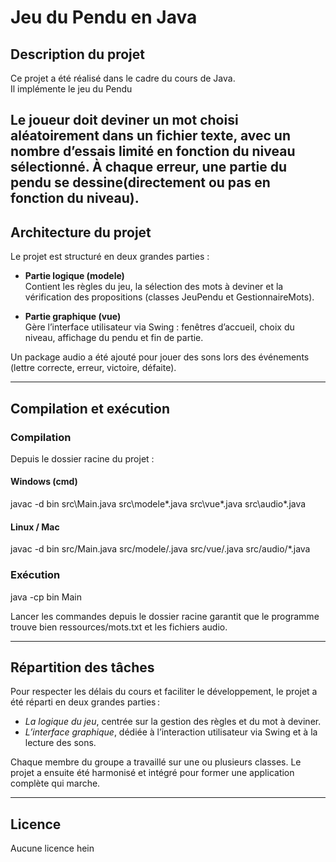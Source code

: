 

# Jeu du Pendu en Java

## Description du projet

Ce projet a été réalisé dans le cadre du cours de Java.  
Il implémente le jeu du Pendu

Le joueur doit deviner un mot choisi aléatoirement dans un fichier texte, avec un nombre d’essais limité en fonction du niveau sélectionné. À chaque erreur, une partie du pendu se dessine(directement ou pas en fonction du niveau).
---

## Architecture du projet

Le projet est structuré en deux grandes parties :

- **Partie logique (modele)**  
  Contient les règles du jeu, la sélection des mots à deviner et la vérification des propositions (classes JeuPendu et GestionnaireMots).

- **Partie graphique (vue)**  
  Gère l’interface utilisateur via Swing : fenêtres d’accueil, choix du niveau, affichage du pendu et fin de partie.

Un package audio a été ajouté pour jouer des sons lors des événements (lettre correcte, erreur, victoire, défaite).

---

## Compilation et exécution

### Compilation

Depuis le dossier racine du projet :

#### Windows (cmd)

javac -d bin src\Main.java src\modele*.java src\vue*.java src\audio*.java

#### Linux / Mac

javac -d bin src/Main.java src/modele/.java src/vue/.java src/audio/*.java

### Exécution

java -cp bin Main

Lancer les commandes depuis le dossier racine garantit que le programme trouve bien ressources/mots.txt et les fichiers audio.

---

## Répartition des tâches

Pour respecter les délais du cours et faciliter le développement, le projet a été réparti en deux grandes parties :

- *La logique du jeu*, centrée sur la gestion des règles et du mot à deviner.
- *L’interface graphique*, dédiée à l’interaction utilisateur via Swing et à la lecture des sons.

Chaque membre du groupe a travaillé sur une ou plusieurs classes. Le projet a ensuite été harmonisé et intégré pour former une application complète qui marche.

---

## Licence

Aucune licence hein


